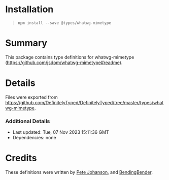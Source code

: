# Installation
> `npm install --save @types/whatwg-mimetype`

# Summary
This package contains type definitions for whatwg-mimetype (https://github.com/jsdom/whatwg-mimetype#readme).

# Details
Files were exported from https://github.com/DefinitelyTyped/DefinitelyTyped/tree/master/types/whatwg-mimetype.

### Additional Details
 * Last updated: Tue, 07 Nov 2023 15:11:36 GMT
 * Dependencies: none

# Credits
These definitions were written by [Pete Johanson](https://github.com/petejohanson), and [BendingBender](https://github.com/BendingBender).
